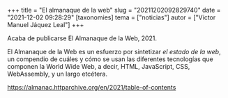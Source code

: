 +++
title = "El almanaque de la web"
slug = "20211202092829740"
date = "2021-12-02 09:28:29"
[taxonomies]
tema = ["noticias"]
autor = ["Víctor Manuel Jáquez Leal"]
+++

Acaba de publicarse El Almanaque de la Web, 2021.

El Almanaque de la Web es un esfuerzo por sintetizar *el estado de la
web*, un compendio de cuáles y cómo se usan las diferentes tecnologías
que componen la World Wide Web, a decir, HTML, JavaScript, CSS,
WebAssembly, y un largo etcétera.

https://almanac.httparchive.org/en/2021/table-of-contents

